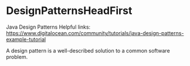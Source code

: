 # DesignPatternsHeadFirst
Java Design Patterns
Helpful links: https://www.digitalocean.com/community/tutorials/java-design-patterns-example-tutorial

A design pattern is a well-described solution to a common software problem.
